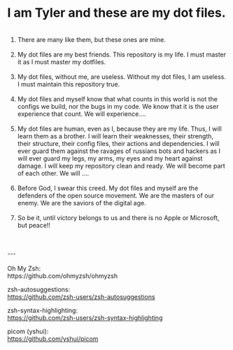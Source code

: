 <h1>I am Tyler and these are my dot files. </h1> 

<p>
  <ol>    
    <br><li>There are many like them, but these ones are mine.</li>
    <br><li>My dot files are my best friends. This repository is my life. I must master it as I must master my dotfiles.</li>
    <br><li>My dot files, without me, are useless. Without my dot files, I am useless. I must maintain this repository true. </li>
    <br><li>My dot files and myself know that what counts in this world is not the configs we build, nor the bugs in my code. We know that it is the user experience that count. We will experience….</li>
    <br><li>My dot files are human, even as I, because they are my life. Thus, I will learn them as a brother. I will learn their weaknesses, their strength, their structure, their config files, their actions and dependencies. I will ever guard them against the ravages of russians bots and hackers as I will ever guard my legs, my arms, my eyes and my heart against damage. I will keep my repository clean and ready. We will become part of each other. We will ….</li>
    <br><li>Before God, I swear this creed. My dot files and myself are the defenders of the open source movement. We are the masters of our enemy. We are the saviors of the digital age.</li>
    <br><li>So be it, until victory belongs to us and there is no Apple or Microsoft, but peace!!</li>
  </ol>
  <br><br>---
  <br><br>
  Oh My Zsh:
  <br>https://github.com/ohmyzsh/ohmyzsh

  zsh-autosuggestions:
  <br>https://github.com/zsh-users/zsh-autosuggestions

  zsh-syntax-highlighting:
  <br>https://github.com/zsh-users/zsh-syntax-highlighting

  picom (yshui):
  <br>https://github.com/yshui/picom
  </p>
